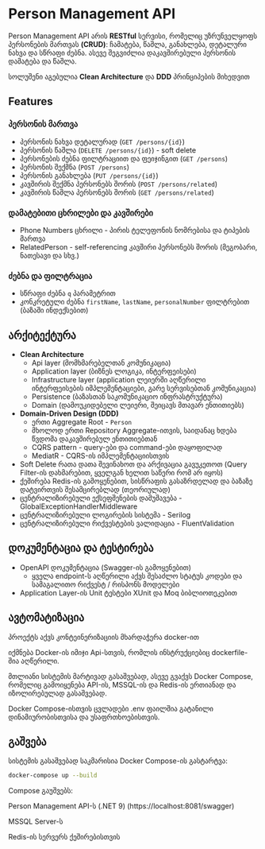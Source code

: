 # Person Management API

Person Management API არის **RESTful** სერვისი, რომელიც უზრუნველყოფს პერსონების მართვას **(CRUD)**: ჩამატება, წაშლა, განახლება, დეტალური ნახვა და სწრაფი ძებნა. ასევე შეგვიძლია დაკავშირებული პერსონის დამატება და წაშლა.

სოლუშენი აგებულია **Clean Architecture** და **DDD** პრინციპების მიხედვით

## Features

### პერსონის მართვა
- პერსონის ნახვა დეტალურად (`GET /persons/{id}`)
- პერსონის წაშლა (`DELETE /persons/{id}`) - soft delete
- პერსონების ძებნა ფილტრაციით და ფეიჯინგით (`GET /persons`)
- პერსონის შექმნა (`POST /persons`)
- პერსონის განახლება (`PUT /persons/{id}`)
- კავშირის შექმნა პერსონებს შორის (`POST /persons/related`)
- კავშირის წაშლა პერსონებს შორის (`GET /persons/related`)

### დამატებითი ცხრილები და კავშირები
- Phone Numbers ცხრილი - პირის ტელეფონის ნომრებისა და ტიპების მართვა
- RelatedPerson - self-referencing კავშირი პერსონებს შორის (მეგობარი, ნათესავი და სხვ.)

### ძებნა და ფილტრაცია
- სწრაფი ძებნა `q` პარამეტრით
- კონკრეტული ძებნა `firstName`, `lastName`, `personalNumber` ფილტრებით (ბაზაში ინდექსებით)

## არქიტექტურა
- **Clean Architecture**
  - Api layer (მომხმარებელთან კომუნიკაცია)
  - Application layer (ბიზნეს ლოგიკა, ინტერფეისები)
  - Infrastructure layer (application ლეიერში აღწერილი ინტერფეისების იმპლემენტაციები, გარე სერვისებთან კომუნიკაცია)
  - Persistence (ბაზასთან საკომუნიკაციო ინფრასტრუქტურა)
  - Domain (დამოუკიდებელი ლეიერი, შეიცავს მთავარ ენთითიებს)
- **Domain-Driven Design (DDD)**
  - ერთი Aggregate Root - `Person`
  - მხოლოდ ერთი Repository Aggregate-ითვის, საიდანაც ხდება წვდომა დაკავშირებულ ენთითიებთან
  - CQRS pattern - query-ები და command-ები დაყოფილად
  - MediatR - CQRS-ის იმპლემენტაციისთვის
- Soft Delete რათა დათა შევინახოთ და არქივაცია გავუკეთოთ (Query Filter-ის დახმარებით, ყველგან ხელით საწერი რომ არ იყოს)
- ქეშირება Redis-ის გამოყენებით, სისწრაფის გასაზრდელად და ბაზაზე დატვირთვის შესამცირებლად (თეორიულად)
- ცენტრალიზირებული ექსეფშენების დამუშავება - GlobalExceptionHandlerMiddleware
- ცენტრალიზირებული ლოგირების სისტემა - Serilog
- ცენტრალიზირებული რიქვესტების ვალიდაცია - FluentValidation

## დოკუმენტაცია და ტესტირება
- OpenAPI დოკუმენტაცია (Swagger-ის გამოყენებით)
  - ყველა endpoint-ს აღწერილი აქვს შესაძლო სტატუს კოდები და სამაგალითო რიქვესტ / რისპონს მოდელები
- Application Layer-ის Unit ტესტები XUnit და Moq ბიბლიოთეკებით

## ავტომატიზაცია

პროექტს აქვს კონტეინერიზაციის მხარდაჭერა docker-ით

იქმნება Docker-ის იმიჯი Api-სთვის, რომლის ინსტრუქციებიც dockerfile-შია აღწერილი.

მთლიანი სისტემის მარტივად გასაშვებად, ასევე გვაქვს Docker Compose, რომელიც გამოიყენება API-ის, MSSQL-ის და Redis-ის ერთიანად და იზოლირებულად გასაშვებად.

Docker Compose-ისთვის ცვლადები .env ფაილშია გატანილი დინამიურობისთვისა და უსაფრთხოებისთვის.


## გაშვება

სისტემის გასაშვებად საკმარისია Docker Compose-ის გასტარტვა:

```bash
docker-compose up --build
```
Compose გაუშვებს:

Person Management API-ს (.NET 9) (https://localhost:8081/swagger)

MSSQL Server-ს

Redis-ის სერვერს ქეშირებისთვის

